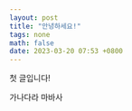 ```yaml
---
layout: post
title: "안녕하세요!"
tags: none
math: false
date: 2023-03-20 07:53 +0800
---
```

첫 글입니다!

가나다라 마바사
<!--
Not Pure Poole supports [MathJax](https://www.mathjax.org/). You can enable it on a page by setting `math: true` in the front matter.

An inline math: \\\(E=mc^2\\\).

A display math:

$$
i\hbar \frac{\partial \Psi}{\partial t} = -\frac{\hbar^2}{2m}
\frac{\partial^2 \Psi}{\partial x^2} + V \Psi
$$
-->